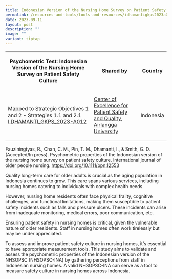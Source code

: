 ```yaml
---
title: Indonesian Version of the Nursing Home Survey on Patient Safety Culture
permalink: /resources-and-tools/tools-and-resources/idhamantigkps2023a012/
date: 2023-09-11
layout: post
description: ""
image: ""
variant: tiptap
---
```

<table><tbody><tr><th rowspan="1" colspan="1"><p>Psychometric Test: Indonesian Version of the Nursing Home Survey on Patient Safety Culture</p></th><th rowspan="1" colspan="1"><p>Shared by</p></th><th rowspan="1" colspan="1"><p>Country</p></th></tr><tr><td rowspan="1" colspan="1"><p>Mapped to Strategic Objectives 1 and 2 - Strategies 1.1 and 2.1<br><a href="/files/i dhamanti_gkps_2023-a012.pdf" rel="noopener noreferrer nofollow" target="_blank">I DHAMANTI_GKPS_2023-A012</a></p></td><td rowspan="1" colspan="1"><p><a href="https://scholar.unair.ac.id/en/organisations/center-for-patient-safety-research" rel="noopener noreferrer nofollow" target="_blank">Center of Excellence for Patient Safety and Quality, Airlangga University</a></p></td><td rowspan="1" colspan="1"><p>Indonesia</p></td></tr></tbody></table><p>Fauziningtyas, R., Chan, C. M., Pin, T. M., Dhamanti, I., &amp; Smith, G. D. (Accepted/In press). Psychometric properties of the Indonesian version of the nursing home survey on patient safety culture. International journal of older people nursing. <a href="https://doi.org/10.1111/opn.12553" rel="noopener noreferrer nofollow" target="_blank">https://doi.org/10.1111/opn.12553</a></p><p>Quality long-term care for older adults is crucial as the aging population in Indonesia continues to grow. This care spans various services, including nursing homes catering to individuals with complex health needs.</p><p>However, nursing home residents often face physical frailty, cognitive challenges, and functional limitations, making them susceptible to patient safety incidents such as falls and pressure ulcers. These incidents can arise from inadequate monitoring, medical errors, poor communication, etc.</p><p>Ensuring patient safety in nursing homes is critical, given the vulnerable nature of older residents. Staff in nursing homes often work tirelessly but may be under appreciated.</p><p>To assess and improve patient safety culture in nursing homes, it's essential to have appropriate measurement tools. This study aims to validate and assess the psychometric properties of the Indonesian version of the NHSOPSC (NHSOPSC-INA) by gathering perceptions from staff in Indonesian nursing homes. A valid NHSOPSC-INA can serve as a tool to measure safety culture in nursing homes across Indonesia.</p>